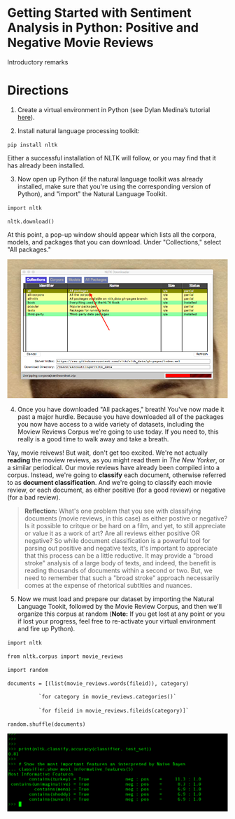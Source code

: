 # Getting Started with Sentiment Analysis in Python: Positive and Negative Movie Reviews

Introductory remarks

# Directions 	

1. Create a virtual environment in Python (see Dylan Medina’s tutorial [here](https://youtu.be/_fCazmtnUzY)). 

2.	Install natural language processing toolkit: 

`pip install nltk`

Either a successful installation of NLTK will follow, or you may find that it has already been installed. 

3. Now open up Python (if the natural language toolkit was already installed, make sure that you're using the corresponding version of Python), and "import" the Natural Language Toolkit. 

`import nltk`


`nltk.download()`

At this point, a pop-up window should appear which lists all the corpora, models, and packages that you can download. Under "Collections," select "All packages."

![an image of the NLTK downloader and its contents](nltk_downloader.png)


4. Once you have downloaded "All packages," breath! You've now made it past a major hurdle. Because you have downloaded all of the packages you now have access to a wide variety of datasets, including the Moview Reviews Corpus we're going to use today. If you need to, this really is a good time to walk away and take a breath. 

Yay, movie reivews! But wait, don't get too excited. We're not actually **reading** the moview reviews, as you might read them in *The New Yorker*, or a similar periodical. Our movie reviews have already been compiled into a corpus. Instead, we're going to **classify** each document, otherwise referred to as **document classification**. And we're going to classify each movie review, or each document, as either positive (for a good review) or negative (for a bad review).

> **Reflection:** What's one problem that you see with classifying documents (movie reviews, in this case) as either postive or negative? Is it possible to critque or be hard on a film, and yet, to still appreciate or value it as a work of art? Are all reviews either positive OR negative? So while document classification is a powerful tool for parsing out positive and negative texts, it's important to appreciate that this process can be a little reductive. It may provide a "broad stroke" analysis of a large body of texts, and indeed, the benefit is reading thousands of documents within a second or two. But, we need to remember that such a "broad stroke" approach necessarily comes at the expense of rhetorical subtlties and nuances.

5. Now we must load and prepare our dataset by importing the Natural Language Tookit, followed by the Movie Review Corpus, and then we'll organize this corpus at random (**Note:** If you get lost at any point or you if lost your progress, feel free to re-activate your virtual environment and fire up Python). 

`import nltk`

`from nltk.corpus import movie_reviews`

`import random`


`documents = [(list(movie_reviews.words(fileid)), category)`

              `for category in movie_reviews.categories()`
              
              `for fileid in movie_reviews.fileids(category)]`

`random.shuffle(documents)`




![an image of the NLTK downloader and its contents](most_important_features.png)

